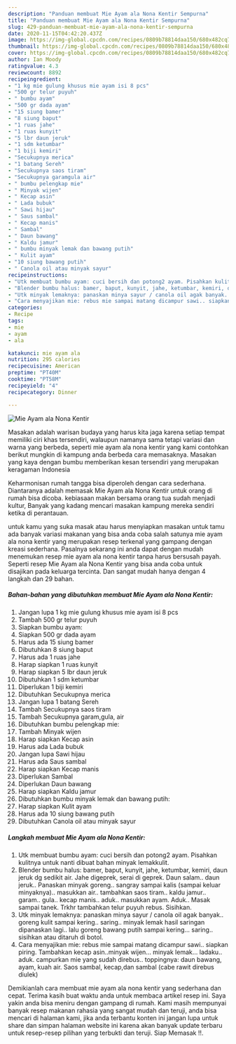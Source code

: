 ```yaml
---
description: "Panduan membuat Mie Ayam ala Nona Kentir Sempurna"
title: "Panduan membuat Mie Ayam ala Nona Kentir Sempurna"
slug: 429-panduan-membuat-mie-ayam-ala-nona-kentir-sempurna
date: 2020-11-15T04:42:20.437Z
image: https://img-global.cpcdn.com/recipes/0809b78814daa150/680x482cq70/mie-ayam-ala-nona-kentir-foto-resep-utama.jpg
thumbnail: https://img-global.cpcdn.com/recipes/0809b78814daa150/680x482cq70/mie-ayam-ala-nona-kentir-foto-resep-utama.jpg
cover: https://img-global.cpcdn.com/recipes/0809b78814daa150/680x482cq70/mie-ayam-ala-nona-kentir-foto-resep-utama.jpg
author: Ian Moody
ratingvalue: 4.3
reviewcount: 8892
recipeingredient:
- "1 kg mie gulung khusus mie ayam isi 8 pcs"
- "500 gr telur puyuh"
- " bumbu ayam"
- "500 gr dada ayam"
- "15 siung bamer"
- "8 siung baput"
- "1 ruas jahe"
- "1 ruas kunyit"
- "5 lbr daun jeruk"
- "1 sdm ketumbar"
- "1 biji kemiri"
- "Secukupnya merica"
- "1 batang Sereh"
- "Secukupnya saos tiram"
- "Secukupnya garamgula air"
- " bumbu pelengkap mie"
- " Minyak wijen"
- " Kecap asin"
- " Lada bubuk"
- " Sawi hijau"
- " Saus sambal"
- " Kecap manis"
- " Sambal"
- " Daun bawang"
- " Kaldu jamur"
- " bumbu minyak lemak dan bawang putih"
- " Kulit ayam"
- "10 siung bawang putih"
- " Canola oil atau minyak sayur"
recipeinstructions:
- "Utk membuat bumbu ayam: cuci bersih dan potong2 ayam. Pisahkan kulitnya untuk nanti dibuat bahan minyak lemakkulit."
- "Blender bumbu halus: bamer, baput, kunyit, jahe, ketumbar, kemiri, daun jeruk dg sedikit air. Jahe digeprek, serai di geprek. Daun salam.. daun jeruk.. Panaskan minyak goreng.. sangray sampai kalis (sampai keluar minyaknya).. masukkan air.. tambahkan saos tiram.. kaldu jamur.. garam.. gula.. kecap manis.. aduk.. masukkan ayam. Aduk.. Masak sampai tanek. Trkhr tambahkan telur puyuh rebus. Sisihkan."
- "Utk minyak lemaknya: panaskan minya sayur / canola oil agak banyak.. goreng kulit sampai kering.. saring.. minyak lemak hasil saringan dipanaskan lagi.. lalu goreng bawang putih sampai kering... saring.. sisihkan atau ditaruh di botol."
- "Cara menyajikan mie: rebus mie sampai matang dicampur sawi.. siapkan piring. Tambahkan kecap asin..minyak wijen... minyak lemak... ladaku.. aduk. campurkan mie yang sudah direbus.. toppingnya: daun bawang, ayam, kuah air. Saos sambal, kecap,dan sambal (cabe rawit direbus diulek)"
categories:
- Recipe
tags:
- mie
- ayam
- ala

katakunci: mie ayam ala 
nutrition: 295 calories
recipecuisine: American
preptime: "PT40M"
cooktime: "PT58M"
recipeyield: "4"
recipecategory: Dinner

---
```



![Mie Ayam ala Nona Kentir](https://img-global.cpcdn.com/recipes/0809b78814daa150/680x482cq70/mie-ayam-ala-nona-kentir-foto-resep-utama.jpg)

Masakan adalah warisan budaya yang harus kita jaga karena setiap tempat memiliki ciri khas tersendiri, walaupun namanya sama tetapi variasi dan warna yang berbeda, seperti mie ayam ala nona kentir yang kami contohkan berikut mungkin di kampung anda berbeda cara memasaknya. Masakan yang kaya dengan bumbu memberikan kesan tersendiri yang merupakan keragaman Indonesia

Keharmonisan rumah tangga bisa diperoleh dengan cara sederhana. Diantaranya adalah memasak Mie Ayam ala Nona Kentir untuk orang di rumah bisa dicoba. kebiasaan makan bersama orang tua sudah menjadi kultur, Banyak yang kadang mencari masakan kampung mereka sendiri ketika di perantauan.



untuk kamu yang suka masak atau harus menyiapkan masakan untuk tamu ada banyak variasi makanan yang bisa anda coba salah satunya mie ayam ala nona kentir yang merupakan resep terkenal yang gampang dengan kreasi sederhana. Pasalnya sekarang ini anda dapat dengan mudah menemukan resep mie ayam ala nona kentir tanpa harus bersusah payah.
Seperti resep Mie Ayam ala Nona Kentir yang bisa anda coba untuk disajikan pada keluarga tercinta. Dan sangat mudah hanya dengan 4 langkah dan 29 bahan.


<!--inarticleads1-->

##### Bahan-bahan yang dibutuhkan membuat Mie Ayam ala Nona Kentir:

1. Jangan lupa 1 kg mie gulung khusus mie ayam isi 8 pcs
1. Tambah 500 gr telur puyuh
1. Siapkan  bumbu ayam:
1. Siapkan 500 gr dada ayam
1. Harus ada 15 siung bamer
1. Dibutuhkan 8 siung baput
1. Harus ada 1 ruas jahe
1. Harap siapkan 1 ruas kunyit
1. Harap siapkan 5 lbr daun jeruk
1. Dibutuhkan 1 sdm ketumbar
1. Diperlukan 1 biji kemiri
1. Dibutuhkan Secukupnya merica
1. Jangan lupa 1 batang Sereh
1. Tambah Secukupnya saos tiram
1. Tambah Secukupnya garam,gula, air
1. Dibutuhkan  bumbu pelengkap mie:
1. Tambah  Minyak wijen
1. Harap siapkan  Kecap asin
1. Harus ada  Lada bubuk
1. Jangan lupa  Sawi hijau
1. Harus ada  Saus sambal
1. Harap siapkan  Kecap manis
1. Diperlukan  Sambal
1. Diperlukan  Daun bawang
1. Harap siapkan  Kaldu jamur
1. Dibutuhkan  bumbu minyak lemak dan bawang putih:
1. Harap siapkan  Kulit ayam
1. Harus ada 10 siung bawang putih
1. Dibutuhkan  Canola oil atau minyak sayur




<!--inarticleads2-->

##### Langkah membuat  Mie Ayam ala Nona Kentir:

1. Utk membuat bumbu ayam: cuci bersih dan potong2 ayam. Pisahkan kulitnya untuk nanti dibuat bahan minyak lemakkulit.
1. Blender bumbu halus: bamer, baput, kunyit, jahe, ketumbar, kemiri, daun jeruk dg sedikit air. Jahe digeprek, serai di geprek. Daun salam.. daun jeruk.. Panaskan minyak goreng.. sangray sampai kalis (sampai keluar minyaknya).. masukkan air.. tambahkan saos tiram.. kaldu jamur.. garam.. gula.. kecap manis.. aduk.. masukkan ayam. Aduk.. Masak sampai tanek. Trkhr tambahkan telur puyuh rebus. Sisihkan.
1. Utk minyak lemaknya: panaskan minya sayur / canola oil agak banyak.. goreng kulit sampai kering.. saring.. minyak lemak hasil saringan dipanaskan lagi.. lalu goreng bawang putih sampai kering... saring.. sisihkan atau ditaruh di botol.
1. Cara menyajikan mie: rebus mie sampai matang dicampur sawi.. siapkan piring. Tambahkan kecap asin..minyak wijen... minyak lemak... ladaku.. aduk. campurkan mie yang sudah direbus.. toppingnya: daun bawang, ayam, kuah air. Saos sambal, kecap,dan sambal (cabe rawit direbus diulek)




Demikianlah cara membuat mie ayam ala nona kentir yang sederhana dan cepat. Terima kasih buat waktu anda untuk membaca artikel resep ini. Saya yakin anda bisa meniru dengan gampang di rumah. Kami masih mempunyai banyak resep makanan rahasia yang sangat mudah dan teruji, anda bisa mencari di halaman kami, jika anda terbantu konten ini jangan lupa untuk share dan simpan halaman website ini karena akan banyak update terbaru untuk resep-resep pilihan yang terbukti dan teruji. Siap Memasak !!. 
